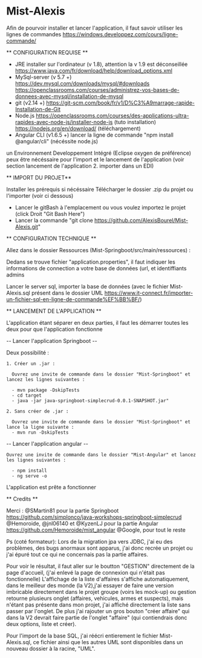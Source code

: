 # Mist-Alexis

Afin de pourvoir installer et lancer l'application, il faut savoir utiliser les lignes de commandes
https://windows.developpez.com/cours/ligne-commande/




** CONFIGURATION REQUISE **

- JRE installer sur l'ordinateur (v 1.8), attention la v 1.9 est déconseillée
https://www.java.com/fr/download/help/download_options.xml
- MySql-server (v 5.7 +)
https://dev.mysql.com/downloads/mysql/#downloads
https://openclassrooms.com/courses/administrez-vos-bases-de-donnees-avec-mysql/installation-de-mysql
- git (v2.14 +) 
https://git-scm.com/book/fr/v1/D%C3%A9marrage-rapide-Installation-de-Git
- Node.js 
https://openclassrooms.com/courses/des-applications-ultra-rapides-avec-node-js/installer-node-js (tuto installation)
https://nodejs.org/en/download/ (téléchargement)
- Angular CLI (v1.6.5 +)
lancer la ligne de commande "npm install @angular/cli" (nécéssite node.js)
 
un Environnement Developpement Intégré (Eclipse oxygen de préférence) peux être nécéssaire pour l'import et le lancement de l'application (voir section lancement de l'application 2. importer dans un EDI)




**  IMPORT DU PROJET**

Installer les prérequis si nécéssaire
Télécharger le dossier .zip du projet 
ou l'importer (voir ci dessous)
 - Lancer le gitBash à l'emplacement ou vous voulez importez le projet (click Droit "Git Bash Here")
 - Lancer la commande "git clone https://github.com/AlexisBourel/Mist-Alexis.git"
 
 
 
 
**  CONFIGURATION TECHNIQUE   **

Allez dans le dossier Ressources (Mist-Springboot/src/main/ressources) : 

Dedans se trouve fichier "application.properties", il faut indiquer les informations de connection a votre base de données (url, et identiffiants admins 

Lancer le server sql, 
importer la base de données (avec le fichier Mist-Alexis.sql présent dans le dossier UML https://www.it-connect.fr/importer-un-fichier-sql-en-ligne-de-commande%EF%BB%BF/)




** LANCEMENT DE L'APPLICATION **

L'application étant séparer en deux parties, il faut les démarrer toutes les deux pour que l'application fonctionne

-- Lancer l'application Springboot --
 
 Deux possibilité :
  
    1. Créer un .jar : 
    
      Ouvrez une invite de commande dans le dossier "Mist-Springboot" et lancez les lignes suivantes :
      
      - mvn package -DskipTests
      - cd target
      - java -jar java-springboot-simplecrud-0.0.1-SNAPSHOT.jar"
      
    2. Sans créer de .jar :
    
      Ouvrez une invite de commande dans le dossier "Mist-Springboot" et lance la ligne suivante :
      - mvn run -DskipTests

-- Lancer l'application angular --

    Ouvrez une invite de commande dans le dossier "Mist-Angular" et lancez les lignes suivantes :
      
      - npm install
      - ng serve -o

L'application est prête a fonctionner 

** Credits **

Merci :
@SMartin81 pour la partie Springboot
https://github.com/simplonco/java-workshops-springboot-simplecrud
@Hemoroide, @jnl06140 et @KyzenLJ pour la partie Angular
https://github.com/Hemoroide/mist_angular
@Google, pour tout le reste

Ps (coté formateur):
  Lors de la migration jpa vers JDBC, j'ai eu des problèmes, des bugs anormaux sont apparus, j'ai donc recrée un projet ou j'ai épuré tout ce qui ne concernais pas la partie affaires.

  Pour voir le résultat, il faut aller sur le boutton "GESTION" directement de la page d'accueil, (j'ai enlevé la page de connexion qui n'était pas fonctionnelle)
  L'affichage de la liste d'affaires s'affiche automatiquement, dans le meilleur des monde (la V2),j'ai essayer de faire une version imbricable directement dans le projet groupe (voirs les mock-up) ou gestion retourne plusieurs onglet (affaires, vehicules, armes et suspects), mais n'étant pas présente dans mon projet, j'ai affiché directement la liste sans passer par l'onglet.
  De plus j'ai rajouter un gros bouton "créer affaire" qui dans la V2 devrait faire partie de l'onglet "affaire" (qui contiendrais donc deux options, liste et créer).
  
  Pour l'import de la base SQL, j'ai réécri entierement le fichier Mist-Alexis.sql, ce fichier ainsi que les autres UML sont disponibles dans un nouveau dossier à la racine, "UML".
